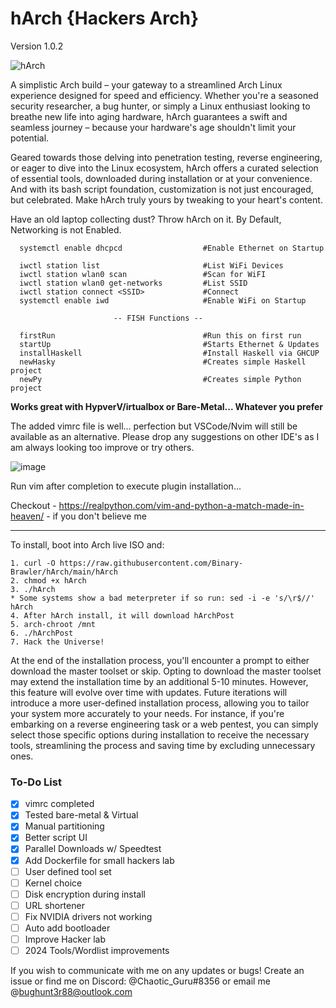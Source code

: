 # hArch {Hackers Arch} 
Version 1.0.2 

![hArch](https://github.com/Binary-Brawler/hArch/assets/132982785/8000c3cd-1d2e-4377-91f3-2fec7cb800c2)





A simplistic Arch build – your gateway to a streamlined Arch Linux experience designed for speed and efficiency. Whether you're a seasoned security researcher, a bug hunter, or simply a Linux enthusiast looking to breathe new life into aging hardware, hArch guarantees a swift and seamless journey – because your hardware's age shouldn't limit your potential.

Geared towards those delving into penetration testing, reverse engineering, or eager to dive into the Linux ecosystem, hArch offers a curated selection of essential tools, downloaded during installation or at your convenience. And with its bash script foundation, customization is not just encouraged, but celebrated. Make hArch truly yours by tweaking to your heart's content.

Have an old laptop collecting dust? Throw hArch on it. By Default, Networking is not Enabled. 

      systemctl enable dhcpcd                  #Enable Ethernet on Startup
      
      iwctl station list                       #List WiFi Devices
      iwctl station wlan0 scan                 #Scan for WiFI
      iwctl station wlan0 get-networks         #List SSID
      iwctl station connect <SSID>             #Connect
      systemctl enable iwd                     #Enable WiFi on Startup

                           -- FISH Functions --

      firstRun                                 #Run this on first run
      startUp                                  #Starts Ethernet & Updates
      installHaskell                           #Install Haskell via GHCUP
      newHasky                                 #Creates simple Haskell project
      newPy                                    #Creates simple Python project
   

**Works great with HypverV/irtualbox or Bare-Metal... Whatever you prefer** 

The added vimrc file is well... perfection but VSCode/Nvim will still be available as an alternative. Please drop any suggestions on other IDE's as I am always looking too improve or try others. 


![image](https://user-images.githubusercontent.com/49621391/198865669-f8c270ba-19c0-47cb-830b-722c25845d37.png)



Run vim after completion to execute plugin installation...

Checkout - https://realpython.com/vim-and-python-a-match-made-in-heaven/ - if you don't believe me
__________________________________________________________________________________________________________________________________________________________________

To install, boot into Arch live ISO and:
  
    1. curl -O https://raw.githubusercontent.com/Binary-Brawler/hArch/main/hArch
    2. chmod +x hArch
    3. ./hArch
    * Some systems show a bad meterpreter if so run: sed -i -e 's/\r$//' hArch 
    4. After hArch install, it will download hArchPost
    5. arch-chroot /mnt
    6. ./hArchPost
    7. Hack the Universe!
 
At the end of the installation process, you'll encounter a prompt to either download the master toolset or skip. Opting to download the master toolset may extend the installation time by an additional 5-10 minutes. However, this feature will evolve over time with updates. Future iterations will introduce a more user-defined installation process, allowing you to tailor your system more accurately to your needs. For instance, if you're embarking on a reverse engineering task or a web pentest, you can simply select those specific options during installation to receive the necessary tools, streamlining the process and saving time by excluding unnecessary ones.

### To-Do List
- [x] vimrc completed
- [x] Tested bare-metal & Virtual
- [x] Manual partitioning
- [x] Better script UI
- [x] Parallel Downloads w/ Speedtest
- [x] Add Dockerfile for small hackers lab
- [ ] User defined tool set
- [ ] Kernel choice
- [ ] Disk encryption during install
- [ ] URL shortener
- [ ] Fix NVIDIA drivers not working
- [ ] Auto add bootloader
- [ ] Improve Hacker lab
- [ ] 2024 Tools/Wordlist improvements

If you wish to communicate with me on any updates or bugs! Create an issue or find me on Discord: @Chaotic_Guru#8356 or email me @bughunt3r88@outlook.com
  
